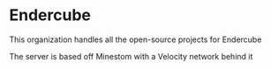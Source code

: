 # Endercube

This organization handles all the open-source projects for Endercube

The server is based off Minestom with a Velocity network behind it
